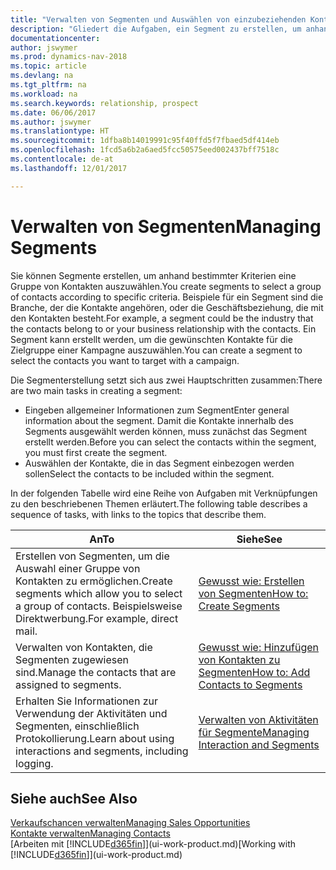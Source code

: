 ```yaml
---
title: "Verwalten von Segmenten und Auswählen von einzubeziehenden Kontakten"
description: "Gliedert die Aufgaben, ein Segment zu erstellen, um anhand bestimmter Kriterien eine Gruppe von Kontakten auszuwählen, zum Beispiel Kontakte in einer Branche, die Sie anvisieren möchten."
documentationcenter: 
author: jswymer
ms.prod: dynamics-nav-2018
ms.topic: article
ms.devlang: na
ms.tgt_pltfrm: na
ms.workload: na
ms.search.keywords: relationship, prospect
ms.date: 06/06/2017
ms.author: jswymer
ms.translationtype: HT
ms.sourcegitcommit: 1dfba8b14019991c95f40ffd5f7fbaed5df414eb
ms.openlocfilehash: 1fcd5a6b2a6aed5fcc50575eed002437bff7518c
ms.contentlocale: de-at
ms.lasthandoff: 12/01/2017

---
```

# <a name="managing-segments"></a><span data-ttu-id="d407f-103">Verwalten von Segmenten</span><span class="sxs-lookup"><span data-stu-id="d407f-103">Managing Segments</span></span>
<span data-ttu-id="d407f-104">Sie können Segmente erstellen, um anhand bestimmter Kriterien eine Gruppe von Kontakten auszuwählen.</span><span class="sxs-lookup"><span data-stu-id="d407f-104">You create segments to select a group of contacts according to specific criteria.</span></span> <span data-ttu-id="d407f-105">Beispiele für ein Segment sind die Branche, der die Kontakte angehören, oder die Geschäftsbeziehung, die mit den Kontakten besteht.</span><span class="sxs-lookup"><span data-stu-id="d407f-105">For example, a segment could be the industry that the contacts belong to or your business relationship with the contacts.</span></span> <span data-ttu-id="d407f-106">Ein Segment kann erstellt werden, um die gewünschten Kontakte für die Zielgruppe einer Kampagne auszuwählen.</span><span class="sxs-lookup"><span data-stu-id="d407f-106">You can create a segment to select the contacts you want to target with a campaign.</span></span>

<span data-ttu-id="d407f-107">Die Segmenterstellung setzt sich aus zwei Hauptschritten zusammen:</span><span class="sxs-lookup"><span data-stu-id="d407f-107">There are two main tasks in creating a segment:</span></span>

* <span data-ttu-id="d407f-108">Eingeben allgemeiner Informationen zum Segment</span><span class="sxs-lookup"><span data-stu-id="d407f-108">Enter general information about the segment.</span></span> <span data-ttu-id="d407f-109">Damit die Kontakte innerhalb des Segments ausgewählt werden können, muss zunächst das Segment erstellt werden.</span><span class="sxs-lookup"><span data-stu-id="d407f-109">Before you can select the contacts within the segment, you must first create the segment.</span></span>
* <span data-ttu-id="d407f-110">Auswählen der Kontakte, die in das Segment einbezogen werden sollen</span><span class="sxs-lookup"><span data-stu-id="d407f-110">Select the contacts to be included within the segment.</span></span>

<span data-ttu-id="d407f-111">In der folgenden Tabelle wird eine Reihe von Aufgaben mit Verknüpfungen zu den beschriebenen Themen erläutert.</span><span class="sxs-lookup"><span data-stu-id="d407f-111">The following table describes a sequence of tasks, with links to the topics that describe them.</span></span> 

| <span data-ttu-id="d407f-112">An</span><span class="sxs-lookup"><span data-stu-id="d407f-112">To</span></span> | <span data-ttu-id="d407f-113">Siehe</span><span class="sxs-lookup"><span data-stu-id="d407f-113">See</span></span> |
| --- | --- |
| <span data-ttu-id="d407f-114">Erstellen von Segmenten, um die Auswahl einer Gruppe von Kontakten zu ermöglichen.</span><span class="sxs-lookup"><span data-stu-id="d407f-114">Create segments which allow you to select a group of contacts.</span></span> <span data-ttu-id="d407f-115">Beispielsweise Direktwerbung.</span><span class="sxs-lookup"><span data-stu-id="d407f-115">For example, direct mail.</span></span> |[<span data-ttu-id="d407f-116">Gewusst wie: Erstellen von Segmenten</span><span class="sxs-lookup"><span data-stu-id="d407f-116">How to: Create Segments</span></span>](marketing-how-create-segment.md) |
| <span data-ttu-id="d407f-117">Verwalten von Kontakten, die Segmenten zugewiesen sind.</span><span class="sxs-lookup"><span data-stu-id="d407f-117">Manage the contacts that are assigned to segments.</span></span> |[<span data-ttu-id="d407f-118">Gewusst wie: Hinzufügen von Kontakten zu Segmenten</span><span class="sxs-lookup"><span data-stu-id="d407f-118">How to: Add Contacts to Segments</span></span>](marketing-add-contact-segment.md) |
| <span data-ttu-id="d407f-119">Erhalten Sie Informationen zur Verwendung der Aktivitäten und Segmenten, einschließlich Protokollierung.</span><span class="sxs-lookup"><span data-stu-id="d407f-119">Learn about using interactions and segments, including logging.</span></span> |[<span data-ttu-id="d407f-120">Verwalten von Aktivitäten für Segmente</span><span class="sxs-lookup"><span data-stu-id="d407f-120">Managing Interaction and Segments</span></span>](marketing-interaction-segments.md) |

## <a name="see-also"></a><span data-ttu-id="d407f-121">Siehe auch</span><span class="sxs-lookup"><span data-stu-id="d407f-121">See Also</span></span>
[<span data-ttu-id="d407f-122">Verkaufschancen verwalten</span><span class="sxs-lookup"><span data-stu-id="d407f-122">Managing Sales Opportunities</span></span>](marketing-manage-sales-opportunities.md)  
[<span data-ttu-id="d407f-123">Kontakte verwalten</span><span class="sxs-lookup"><span data-stu-id="d407f-123">Managing Contacts</span></span>](marketing-contacts.md)  
<span data-ttu-id="d407f-124">[Arbeiten mit [!INCLUDE[d365fin](includes/d365fin_md.md)]](ui-work-product.md)</span><span class="sxs-lookup"><span data-stu-id="d407f-124">[Working with [!INCLUDE[d365fin](includes/d365fin_md.md)]](ui-work-product.md)</span></span>

